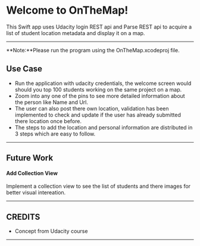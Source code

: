 Welcome to OnTheMap!
===================

This Swift app uses Udacity login REST api and Parse REST api to acquire a list of student location metadata and display it on a map.


----------

**Note:**Please run the program using the OnTheMap.xcodeproj file.


Use Case
-------------
- Run the application with udacity credentials, the welcome screen would should you top 100 students working on the same project on a map.
- Zoom into any one of the pins to see more detailed information about the person like Name and Url.
- The user can also post there own location, validation has been implemented to check and update if the user has already submitted there location once before.
- The steps to add the location and personal information are distributed in 3 steps which are easy to follow.

----------

Future Work
-------------

#### <i class="icon-file"></i> Add Collection View

Implement a collection view to see the list of students and there images for better visual intereation.

----------

CREDITS
-------
- Concept from Udacity course

----------
